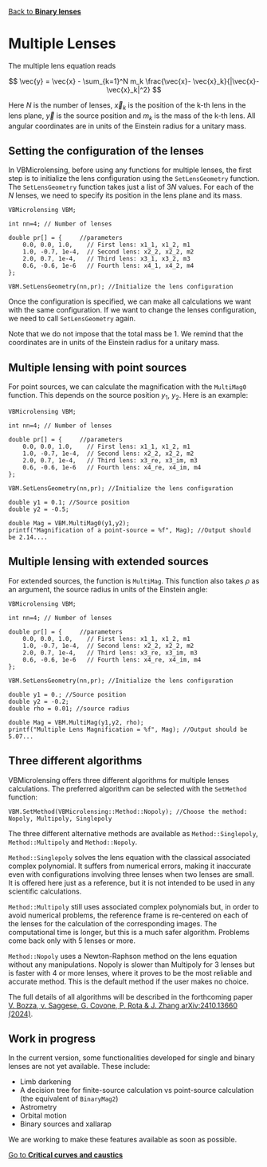 [Back to **Binary lenses**](BinaryLenses.md)


# Multiple Lenses

The multiple lens equation reads

$$ \vec{y} = \vec{x} - \sum_{k=1}^N m_k \frac{\vec{x}- \vec{x}_k}{|\vec{x}- \vec{x}_k|^2} $$

Here $N$ is the number of lenses, $\vec{x}_k$ is the position of the k-th lens in the lens plane, $\vec{y}$ is the source position and $m_k$ is the mass of the k-th lens. All angular coordinates are in units of the Einstein radius for a unitary mass. 

## Setting the configuration of the lenses

In VBMicrolensing, before using any functions for multiple lenses, the first step is to initialize the lens configuration using the `SetLensGeometry` function. The `SetLensGeometry` function takes just a list of $3N$ values. For each of the $N$ lenses, we need to specify its position in the lens plane and its mass.

```
VBMicrolensing VBM;

int nn=4; // Number of lenses

double pr[] = {     //parameters
    0.0, 0.0, 1.0,    // First lens: x1_1, x1_2, m1
    1.0, -0.7, 1e-4,  // Second lens: x2_2, x2_2, m2
    2.0, 0.7, 1e-4,   // Third lens: x3_1, x3_2, m3
    0.6, -0.6, 1e-6   // Fourth lens: x4_1, x4_2, m4
};

VBM.SetLensGeometry(nn,pr); //Initialize the lens configuration

```

Once the configuration is specified, we can make all calculations we want with the same configuration. If we want to change the lenses configuration, we need to call `SetLensGeometry` again.

Note that we do not impose that the total mass be 1. We remind that the coordinates are in units of the Einstein radius for a unitary mass.

## Multiple lensing with point sources

For point sources, we can calculate the magnification with the `MultiMag0` function. This depends on the source position $y_1$, $y_2$. Here is an example:

```
VBMicrolensing VBM;

int nn=4; // Number of lenses

double pr[] = {     //parameters
    0.0, 0.0, 1.0,    // First lens: x1_1, x1_2, m1
    1.0, -0.7, 1e-4,  // Second lens: x2_2, x2_2, m2
    2.0, 0.7, 1e-4,   // Third lens: x3_re, x3_im, m3
    0.6, -0.6, 1e-6   // Fourth lens: x4_re, x4_im, m4
};

VBM.SetLensGeometry(nn,pr); //Initialize the lens configuration

double y1 = 0.1; //Source position
double y2 = -0.5;

double Mag = VBM.MultiMag0(y1,y2);
printf("Magnification of a point-source = %f", Mag); //Output should be 2.14....
```

## Multiple lensing with extended sources

For extended sources, the function is `MultiMag`. This function also takes $\rho$ as an argument, the source radius in units of the Einstein angle:

```
VBMicrolensing VBM;

int nn=4; // Number of lenses

double pr[] = {     //parameters
    0.0, 0.0, 1.0,    // First lens: x1_1, x1_2, m1
    1.0, -0.7, 1e-4,  // Second lens: x2_2, x2_2, m2
    2.0, 0.7, 1e-4,   // Third lens: x3_re, x3_im, m3
    0.6, -0.6, 1e-6   // Fourth lens: x4_re, x4_im, m4
};

VBM.SetLensGeometry(nn,pr); //Initialize the lens configuration

double y1 = 0.; //Source position
double y2 = -0.2;
double rho = 0.01; //source radius

double Mag = VBM.MultiMag(y1,y2, rho);
printf("Multiple Lens Magnification = %f", Mag); //Output should be 5.07...
```

## Three different algorithms

VBMicrolensing offers three different algorithms for multiple lenses calculations. The preferred algorithm can be selected with the `SetMethod` function:
```
VBM.SetMethod(VBMicrolensing::Method::Nopoly); //Choose the method: Nopoly, Multipoly, Singlepoly
```

The three different alternative methods are available as `Method::Singlepoly`, `Method::Multipoly` and `Method::Nopoly`.

`Method::Singlepoly` solves the lens equation with the classical associated complex polynomial. It suffers from numerical errors, making it inaccurate even with configurations involving three lenses when two lenses are small. It is offered here just as a reference, but it is not intended to be used in any scientific calculations.

`Method::Multipoly` still uses associated complex polynomials but, in order to avoid numerical problems, the reference frame is re-centered on each of the lenses for the calculation of the corresponding images. The computational time is longer, but this is a much safer algorithm. Problems come back only with 5 lenses or more.

`Method::Nopoly` uses a Newton-Raphson method on the lens equation without any manipulations. Nopoly is slower than Multipoly for 3 lenses but is faster with 4 or more lenses, where it proves to be the most reliable and accurate method. This is the default method if the user makes no choice.

The full details of all algorithms will be described in the forthcoming paper [V. Bozza, v. Saggese, G. Covone, P. Rota & J. Zhang arXiv:2410.13660 (2024)](https://arxiv.org/abs/2410.13660).



## Work in progress

In the current version, some functionalities developed for single and binary lenses are not yet available. These include:

- Limb darkening
- A decision tree for finite-source calculation vs point-source calculation (the equivalent of `BinaryMag2`)
- Astrometry
- Orbital motion
- Binary sources and xallarap

We are working to make these features available as soon as possible.

[Go to **Critical curves and caustics**](CriticalCurvesAndCaustics.md)
